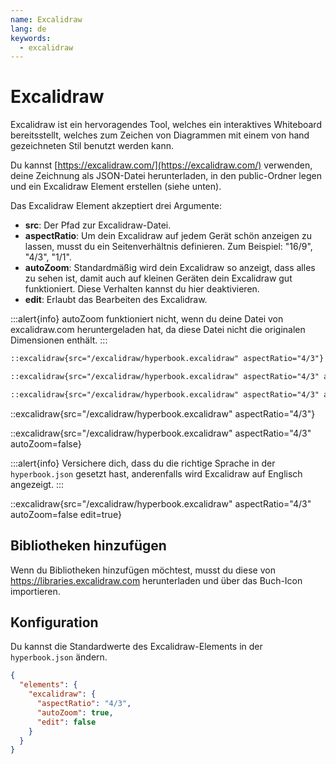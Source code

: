 ```yaml
---
name: Excalidraw
lang: de
keywords:
  - excalidraw
---
```


# Excalidraw

Excalidraw ist ein hervoragendes Tool, welches ein interaktives Whiteboard
bereitsstellt, welches zum Zeichen von Diagrammen mit einem von hand
gezeichneten Stil benutzt werden kann.

Du kannst [https://excalidraw.com/](https://excalidraw.com/) verwenden, deine
Zeichnung als JSON-Datei herunterladen, in den public-Ordner legen und ein
Excalidraw Element erstellen (siehe unten).

Das Excalidraw Element akzeptiert drei Argumente:

- **src**: Der Pfad zur Excalidraw-Datei.
- **aspectRatio**: Um dein Excalidraw auf jedem Gerät schön anzeigen zu lassen, musst du ein Seitenverhältnis definieren. Zum Beispiel: "16/9", "4/3", "1/1".
- **autoZoom**: Standardmäßig wird dein Excalidraw so anzeigt, dass alles zu sehen ist, damit auch auf kleinen Geräten dein Excalidraw gut funktioniert. Diese Verhalten kannst du hier deaktivieren.
- **edit**: Erlaubt das Bearbeiten des Excalidraw.

:::alert{info}
autoZoom funktioniert nicht, wenn du deine Datei von excalidraw.com heruntergeladen hat, da diese Datei nicht die originalen Dimensionen enthält.
:::

```md
::excalidraw{src="/excalidraw/hyperbook.excalidraw" aspectRatio="4/3"}

::excalidraw{src="/excalidraw/hyperbook.excalidraw" aspectRatio="4/3" autoZoom=false}

::excalidraw{src="/excalidraw/hyperbook.excalidraw" aspectRatio="4/3" autoZoom=false edit=true}
```

::excalidraw{src="/excalidraw/hyperbook.excalidraw" aspectRatio="4/3"}

::excalidraw{src="/excalidraw/hyperbook.excalidraw" aspectRatio="4/3" autoZoom=false}

:::alert{info}
Versichere dich, dass du die richtige Sprache in der `hyperbook.json` gesetzt hast, anderenfalls wird Excalidraw auf Englisch angezeigt.
:::

::excalidraw{src="/excalidraw/hyperbook.excalidraw" aspectRatio="4/3" autoZoom=false edit=true}

## Bibliotheken hinzufügen

Wenn du Bibliotheken hinzufügen möchtest, musst du diese von https://libraries.excalidraw.com herunterladen und über das Buch-Icon importieren.

## Konfiguration

Du kannst die Standardwerte des Excalidraw-Elements in der `hyperbook.json` ändern.

```json
{
  "elements": {
    "excalidraw": {
      "aspectRatio": "4/3",
      "autoZoom": true,
      "edit": false
    }
  }
}
```
